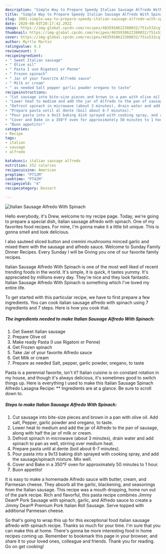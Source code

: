 ```yaml
---
description: "Simple Way to Prepare Speedy Italian Sausage Alfredo With Spinach"
title: "Simple Way to Prepare Speedy Italian Sausage Alfredo With Spinach"
slug: 3601-simple-way-to-prepare-speedy-italian-sausage-alfredo-with-spinach
date: 2020-08-03T20:17:42.292Z
image: https://img-global.cpcdn.com/recipes/4835910622380032/751x532cq70/italian-sausage-alfredo-with-spinach-recipe-main-photo.jpg
thumbnail: https://img-global.cpcdn.com/recipes/4835910622380032/751x532cq70/italian-sausage-alfredo-with-spinach-recipe-main-photo.jpg
cover: https://img-global.cpcdn.com/recipes/4835910622380032/751x532cq70/italian-sausage-alfredo-with-spinach-recipe-main-photo.jpg
author: Myrtle Martin
ratingvalue: 4.3
reviewcount: 3
recipeingredient:
- " Sweet Italian sausage"
- " Olive oil"
- " Pasta I use Rigatoni or Penne"
- " Frozen spinach"
- " Jar of your favorite Alfredo sauce"
- " Milk or cream"
- " as needed Salt pepper garlic powder oregano to taste"
recipeinstructions:
- "Cut sausage into bite-size pieces and brown in a pan with olive oil. Add salt, Pepper, garlic powder and oregano, to taste."
- "Lower heat to medium and add the jar of Alfredo to the pan of sausage, along with half the jar of milk or cream."
- "Defrost spinach in microwave (about 3 minutes), drain water and add spinach to pan as well, stirring over medium heat."
- "Prepare pasta until al dente (boil about 6-7 minutes)."
- "Pour pasta into a 9x13 baking dish sprayed with cooking spray, and add the sausage/spinach mixture. Mix well."
- "Cover and Bake in a 350°F oven for approximately 50 minutes to 1 hour."
- "Buon appetito!"
categories:
- Recipe
tags:
- italian
- sausage
- alfredo

katakunci: italian sausage alfredo 
nutrition: 252 calories
recipecuisine: American
preptime: "PT12M"
cooktime: "PT42M"
recipeyield: "4"
recipecategory: Dessert

---
```



![Italian Sausage Alfredo With Spinach](https://img-global.cpcdn.com/recipes/4835910622380032/751x532cq70/italian-sausage-alfredo-with-spinach-recipe-main-photo.jpg)

Hello everybody, it's Drew, welcome to my recipe page. Today, we're going to prepare a special dish, italian sausage alfredo with spinach. One of my favorites food recipes. For mine, I'm gonna make it a little bit unique. This is gonna smell and look delicious.

I also sauteed sliced button and cremini mushrooms minced garlic and mixed them with the sausage and alfredo sauce. Welcome to Sunday Family Dinner Recipes. Every Sunday I will be Giving you one of our favorite family recipes.

Italian Sausage Alfredo With Spinach is one of the most well liked of recent trending foods in the world. It's simple, it is quick, it tastes yummy. It's appreciated by millions every day. They're nice and they look fantastic. Italian Sausage Alfredo With Spinach is something which I've loved my entire life.


To get started with this particular recipe, we have to first prepare a few ingredients. You can cook italian sausage alfredo with spinach using 7 ingredients and 7 steps. Here is how you cook that.

<!--inarticleads1-->

##### The ingredients needed to make Italian Sausage Alfredo With Spinach:

1. Get  Sweet Italian sausage
1. Prepare  Olive oil
1. Make ready  Pasta (I use Rigatoni or Penne)
1. Get  Frozen spinach
1. Take  Jar of your favorite Alfredo sauce
1. Get  Milk or cream
1. Prepare  as needed Salt, pepper, garlic powder, oregano, to taste


Pasta is a perennial favorite, isn&#39;t it? Italian cuisine is on constant rotation in my house, and though it&#39;s always delicious, it&#39;s sometimes good to switch things up. Here is everything I used to make this Italian Sausage Spinach Alfredo Lasagna Recipe: ** Ingredients are at a glance. Be sure to scroll down to. 

<!--inarticleads2-->

##### Steps to make Italian Sausage Alfredo With Spinach:

1. Cut sausage into bite-size pieces and brown in a pan with olive oil. Add salt, Pepper, garlic powder and oregano, to taste.
1. Lower heat to medium and add the jar of Alfredo to the pan of sausage, along with half the jar of milk or cream.
1. Defrost spinach in microwave (about 3 minutes), drain water and add spinach to pan as well, stirring over medium heat.
1. Prepare pasta until al dente (boil about 6-7 minutes).
1. Pour pasta into a 9x13 baking dish sprayed with cooking spray, and add the sausage/spinach mixture. Mix well.
1. Cover and Bake in a 350°F oven for approximately 50 minutes to 1 hour.
1. Buon appetito!


It is easy to make a homemade Alfredo sauce with butter, cream, and Parmesan cheese. They absorb all the garlic, blackening, and seasonings from the Italian sausage. This recipe was a mouth dropping, home run out of the park recipe. Rich and flavorful, this pasta recipe combines Jimmy Dean® Pork Sausage with spinach, garlic, and Alfredo sauce to create a Jimmy Dean® Premium Pork Italian Roll Sausage. Serve topped with additional Parmesan cheese. 

So that's going to wrap this up for this exceptional food italian sausage alfredo with spinach recipe. Thanks so much for your time. I'm sure that you can make this at home. There's gonna be more interesting food in home recipes coming up. Remember to bookmark this page in your browser, and share it to your loved ones, colleague and friends. Thank you for reading. Go on get cooking!
